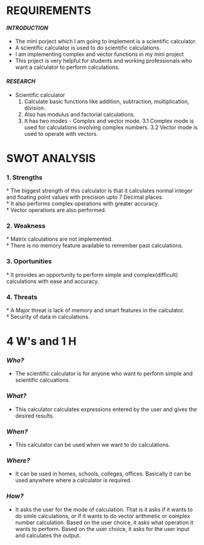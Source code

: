 # REQUIREMENTS
#### _INTRODUCTION_
  * The mini porject which I am going to implement is a scientific calculator. 
  * A scientific calculator is used to do scientific calculations. 
  * I am implementing complex and vector functions in my mini project
  * This priject is very helpful for students and working professionals who want a calculator to perform calculations.
#### _RESEARCH_
  * Scientific calculator
    1. Calculate basic functions like addition, subtraction, multiplication, division.
    2. Also has modulus and factorial calculations.
    3. It has two modes - Complex and vector mode. 
        3.1 Complex mode is used for calculations involving complex numbers.
        3.2 Vector mode is used to operate with vectors.
# SWOT ANALYSIS
  <h3> 1. Strengths </h3>
  * The biggest strength of this calculator is that it calculates normal integer and floating point values with precision upto 7 Decimal places. <br>
  * It also performs complex operations with greater accuracy.<br>
  * Vector operations are also performed.<br>
  <h3> 2. Weakness </h3>
  * Matrix calculations are not implemented.<br>
  * There is no memory feature available to remember past calculations.<br>
  <h3> 3. Oportunities </h3>
  * It provides an opportunity to perform simple and complex(difficult) calculations with ease and accuracy.<br>
  <h3> 4. Threats </h3>
  * A Major threat is lack of memory and smart features in the calculator. <br>
  * Security of data in calculations.<br>

 
# 4 W's and 1 H

### ___Who?___
* The scientific calculator is for anyone who want to perform simple and scientific calcuations.
### ___What?___
* This calculator calculates expressions entered by the user and gives the desired results.
### ___When?___
* This calculator can be used when we want to do calculations.
### ___Where?___
* It can be used in homes, schools, colleges, offices. Basically it can be used anywhere where a calculator is required.
### ___How?___
* It asks the user for the mode of calculation. That is it asks if it wants to do simle calculations, or if it wants to do vector arithmetic or complex number calculation. Based on the user choice, it asks what operation it wants to perform. Based on the user choice, it asks for the user input and calculates the output.

